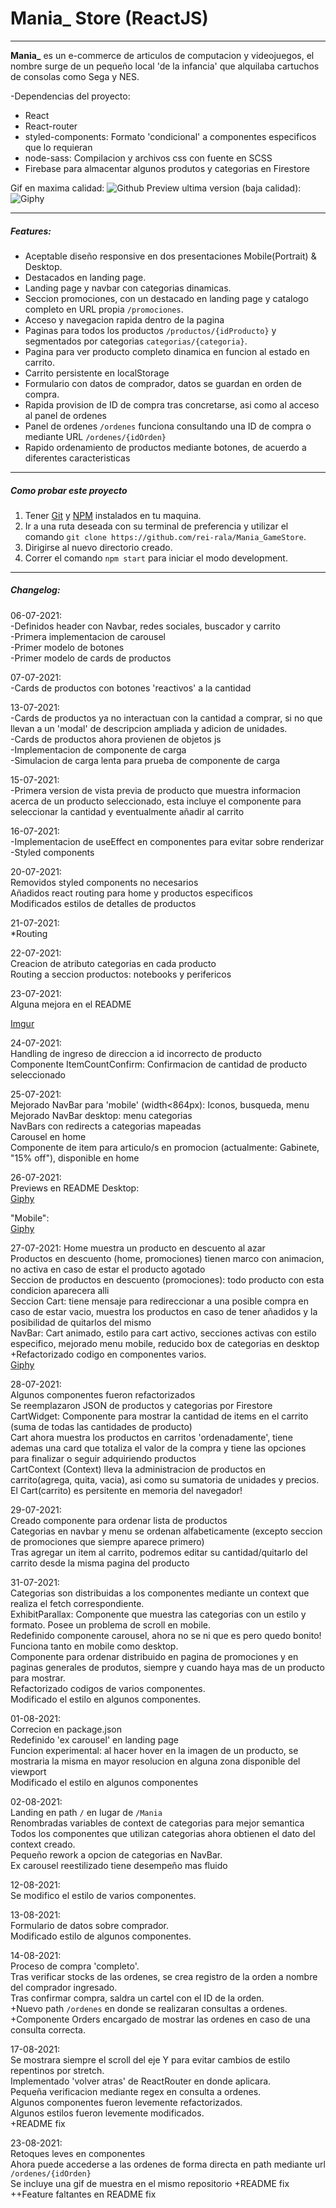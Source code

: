 # Mania\_ Store (ReactJS)
---

  
**Mania\_** es un e-commerce de articulos de computacion y videojuegos, el nombre surge de un pequeño local 'de la infancia' que alquilaba cartuchos de consolas como Sega y NES.

-Dependencias del proyecto:  
* React  
* React-router  
* styled-components: Formato 'condicional' a componentes especificos que lo requieran  
* node-sass: Compilacion y archivos css con fuente en SCSS  
* Firebase para almacentar algunos produtos y categorias en Firestore


Gif en maxima calidad:
![Github](https://github.com/rei-rala/Mania_GameStore/blob/0b7790d88361a5057e7d7730fdc7cbb1f93241a6/maniaStore.gif)
Preview ultima version (baja calidad):  
![Giphy](https://media.giphy.com/media/3Hn1SQLF87UEVNrWJv/giphy-downsized.gif)  
  

---
##### Features:  
* Aceptable diseño responsive en dos presentaciones Mobile(Portrait) & Desktop.
* Destacados en landing page.
* Landing page y navbar con categorias dinamicas.
* Seccion promociones, con un destacado en landing page y catalogo completo en URL propia `/promociones`.
* Acceso y navegacion rapida dentro de la pagina
* Paginas para todos los productos `/productos/{idProducto}` y segmentados por categorias  `categorias/{categoria}`.
* Pagina para ver producto completo dinamica en funcion al estado en carrito.
* Carrito persistente en localStorage
* Formulario con datos de comprador, datos se guardan en orden de compra.
* Rapida provision de ID de compra tras concretarse, asi como al acceso al panel de ordenes
* Panel de ordenes `/ordenes` funciona consultando una ID de compra o mediante URL `/ordenes/{idOrden}`  
* Rapido ordenamiento de productos mediante botones, de acuerdo a diferentes caracteristicas
---
##### Como probar este proyecto

1. Tener [Git](https://git-scm.com/book/en/v2/Getting-Started-Installing-Git) y [NPM](https://www.npmjs.com/) instalados en tu maquina.
2. Ir a una ruta deseada con su terminal de preferencia y utilizar el comando `git clone https://github.com/rei-rala/Mania_GameStore`.
3. Dirigirse al nuevo directorio creado.
4. Correr el comando `npm start` para iniciar el modo development.

---

##### Changelog:

06-07-2021:  
-Definidos header con Navbar, redes sociales, buscador y carrito  
-Primera implementacion de carousel  
-Primer modelo de botones  
-Primer modelo de cards de productos

07-07-2021:  
-Cards de productos con botones 'reactivos' a la cantidad

13-07-2021:  
-Cards de productos ya no interactuan con la cantidad a comprar, si no que llevan a un 'modal' de descripcion ampliada y adicion de unidades.  
-Cards de productos ahora provienen de objetos js  
-Implementacion de componente de carga  
-Simulacion de carga lenta para prueba de componente de carga

15-07-2021:  
-Primera version de vista previa de producto que muestra informacion acerca de un producto seleccionado, esta incluye el componente para seleccionar la cantidad y eventualmente añadir al carrito

16-07-2021:  
-Implementacion de useEffect en componentes para evitar sobre renderizar  
-Styled components

20-07-2021:  
Removidos styled components no necesarios  
Añadidos react routing para home y productos especificos  
Modificados estilos de detalles de productos

21-07-2021:  
\*Routing

22-07-2021:  
Creacion de atributo categorias en cada producto  
Routing a seccion productos: notebooks y perifericos

23-07-2021:  
Alguna mejora en el README

[Imgur](https://i.imgur.com/xZDDUKw.gif)

24-07-2021:  
Handling de ingreso de direccion a id incorrecto de producto  
Componente ItemCountConfirm: Confirmacion de cantidad de producto seleccionado

25-07-2021:  
Mejorado NavBar para 'mobile' (width<864px): Iconos, busqueda, menu  
Mejorado NavBar desktop: menu categorias  
NavBars con redirects a categorias mapeadas  
Carousel en home  
Componente de item para articulo/s en promocion (actualmente: Gabinete, "15% off"), disponible en home

26-07-2021:  
Previews en README
Desktop:  
[Giphy](https://media.giphy.com/media/35YgWly2BJWACycj7G/giphy.gif)

"Mobile":  
[Giphy](https://media.giphy.com/media/fWYOtZmN67YHghkVF1/giphy.gif)

27-07-2021:
Home muestra un producto en descuento al azar  
Productos en descuento (home, promociones) tienen marco con animacion, no activa en caso de estar el producto agotado  
Seccion de productos en descuento (promociones): todo producto con esta condicion aparecera alli  
Seccion Cart: tiene mensaje para redireccionar a una posible compra en caso de estar vacio, muestra los productos en caso de tener añadidos y la posibilidad de quitarlos del mismo  
NavBar: Cart animado, estilo para cart activo, secciones activas con estilo especifico, mejorado menu mobile, reducido box de categorias en desktop  
+Refactorizado codigo en componentes varios.  
[Giphy](https://media.giphy.com/media/zVQy7yn06jcmHMTRy0/giphy.gif)  
  
28-07-2021:  
Algunos componentes fueron refactorizados  
Se reemplazaron JSON de productos y categorias por Firestore  
CartWidget: Componente para mostrar la cantidad de items en el carrito (suma de todas las cantidades de producto)  
Cart ahora muestra los productos en carritos 'ordenadamente', tiene ademas una card que totaliza el valor de la compra y tiene las opciones para finalizar o seguir adquiriendo productos  
CartContext (Context) lleva la administracion de productos en carrito(agrega, quita, vacia), asi como su sumatoria de unidades y precios.  
El Cart(carrito) es persitente en memoria del navegador!

29-07-2021:  
Creado componente para ordenar lista de productos  
Categorias en navbar y menu se ordenan alfabeticamente (excepto seccion de promociones que siempre aparece primero)  
Tras agregar un item al carrito, podremos editar su cantidad/quitarlo del carrito desde la misma pagina del producto

31-07-2021:  
Categorias son distribuidas a los componentes mediante un context que realiza el fetch correspondiente.  
ExhibitParallax: Componente que muestra las categorias con un estilo y formato. Posee un problema de scroll en mobile.  
Redefinido componente carousel, ahora no se ni que es pero quedo bonito! Funciona tanto en mobile como desktop.  
Componente para ordenar distribuido en pagina de promociones y en paginas generales de produtos, siempre y cuando haya mas de un producto para mostrar.  
Refactorizado codigos de varios componentes.  
Modificado el estilo en algunos componentes.  

01-08-2021:  
Correcion en package.json  
Redefinido 'ex carousel' en landing page  
Funcion experimental: al hacer hover en la imagen de un producto, se mostraria la misma en mayor resolucion en alguna zona disponible del viewport  
Modificado el estilo en algunos componentes
  
02-08-2021:  
Landing en path `/` en lugar de `/Mania`  
Renombradas variables de context de categorias para mejor semantica  
Todos los componentes que utilizan categorias ahora obtienen el dato del context creado.  
Pequeño rework a opcion de categorias en NavBar.  
Ex carousel reestilizado tiene desempeño mas fluido  
  
12-08-2021:  
Se modifico el estilo de varios componentes.  
  
13-08-2021:  
Formulario de datos sobre comprador.  
Modificado estilo de algunos componentes.  
  
14-08-2021:  
Proceso de compra 'completo'.  
Tras verificar stocks de las ordenes, se crea registro de la orden a nombre del comprador ingresado.  
Tras confirmar compra, saldra un cartel con el ID de la orden.  
+Nuevo path `/ordenes` en donde se realizaran consultas a ordenes.  
+Componente Orders encargado de mostrar las ordenes en caso de una consulta correcta.  
  
17-08-2021:  
Se mostrara siempre el scroll del eje Y para evitar cambios de estilo repentinos por stretch.  
Implementado 'volver atras' de ReactRouter en donde aplicara.  
Pequeña verificacion mediante regex en consulta a ordenes.  
Algunos componentes fueron levemente refactorizados.  
Algunos estilos fueron levemente modificados.  
+README fix  
  
23-08-2021:  
Retoques leves en componentes  
Ahora puede accederse a las ordenes de forma directa en path mediante url `/ordenes/{idOrden}`  
Se incluye una gif de muestra en el mismo repositorio
+README fix  
++Feature faltantes en README fix
